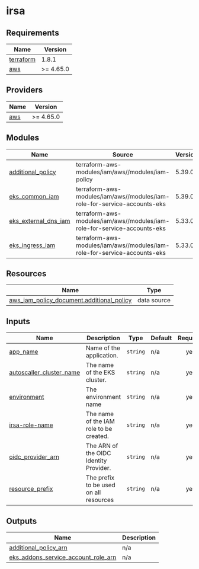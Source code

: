 # irsa

<!-- BEGINNING OF PRE-COMMIT-TERRAFORM DOCS HOOK -->
## Requirements

| Name | Version |
|------|---------|
| <a name="requirement_terraform"></a> [terraform](#requirement\_terraform) | 1.8.1 |
| <a name="requirement_aws"></a> [aws](#requirement\_aws) | >= 4.65.0 |

## Providers

| Name | Version |
|------|---------|
| <a name="provider_aws"></a> [aws](#provider\_aws) | >= 4.65.0 |

## Modules

| Name | Source | Version |
|------|--------|---------|
| <a name="module_additional_policy"></a> [additional\_policy](#module\_additional\_policy) | terraform-aws-modules/iam/aws//modules/iam-policy | 5.39.0 |
| <a name="module_eks_common_iam"></a> [eks\_common\_iam](#module\_eks\_common\_iam) | terraform-aws-modules/iam/aws//modules/iam-role-for-service-accounts-eks | 5.39.0 |
| <a name="module_eks_external_dns_iam"></a> [eks\_external\_dns\_iam](#module\_eks\_external\_dns\_iam) | terraform-aws-modules/iam/aws//modules/iam-role-for-service-accounts-eks | 5.33.0 |
| <a name="module_eks_ingress_iam"></a> [eks\_ingress\_iam](#module\_eks\_ingress\_iam) | terraform-aws-modules/iam/aws//modules/iam-role-for-service-accounts-eks | 5.33.0 |

## Resources

| Name | Type |
|------|------|
| [aws_iam_policy_document.additional_policy](https://registry.terraform.io/providers/hashicorp/aws/latest/docs/data-sources/iam_policy_document) | data source |

## Inputs

| Name | Description | Type | Default | Required |
|------|-------------|------|---------|:--------:|
| <a name="input_app_name"></a> [app\_name](#input\_app\_name) | Name of the application. | `string` | n/a | yes |
| <a name="input_autoscaller_cluster_name"></a> [autoscaller\_cluster\_name](#input\_autoscaller\_cluster\_name) | The name of the EKS cluster. | `string` | n/a | yes |
| <a name="input_environment"></a> [environment](#input\_environment) | The environment name | `string` | n/a | yes |
| <a name="input_irsa-role-name"></a> [irsa-role-name](#input\_irsa-role-name) | The name of the IAM role to be created. | `string` | n/a | yes |
| <a name="input_oidc_provider_arn"></a> [oidc\_provider\_arn](#input\_oidc\_provider\_arn) | The ARN of the OIDC Identity Provider. | `string` | n/a | yes |
| <a name="input_resource_prefix"></a> [resource\_prefix](#input\_resource\_prefix) | The prefix to be used on all resources | `string` | n/a | yes |

## Outputs

| Name | Description |
|------|-------------|
| <a name="output_additional_policy_arn"></a> [additional\_policy\_arn](#output\_additional\_policy\_arn) | n/a |
| <a name="output_eks_addons_service_account_role_arn"></a> [eks\_addons\_service\_account\_role\_arn](#output\_eks\_addons\_service\_account\_role\_arn) | n/a |
<!-- END OF PRE-COMMIT-TERRAFORM DOCS HOOK -->
